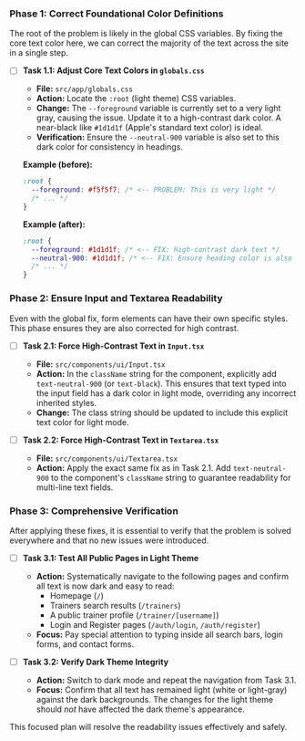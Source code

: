 

### Phase 1: Correct Foundational Color Definitions

The root of the problem is likely in the global CSS variables. By fixing the core text color here, we can correct the majority of the text across the site in a single step.

-   [ ] **Task 1.1: Adjust Core Text Colors in `globals.css`**
    -   **File:** `src/app/globals.css`
    -   **Action:** Locate the `:root` (light theme) CSS variables.
    -   **Change:** The `--foreground` variable is currently set to a very light gray, causing the issue. Update it to a high-contrast dark color. A near-black like `#1d1d1f` (Apple's standard text color) is ideal.
    -   **Verification:** Ensure the `--neutral-900` variable is also set to this dark color for consistency in headings.

    **Example (before):**
    ```css
    :root {
      --foreground: #f5f5f7; /* <-- PROBLEM: This is very light */
      /* ... */
    }
    ```
    **Example (after):**
    ```css
    :root {
      --foreground: #1d1d1f; /* <-- FIX: High-contrast dark text */
      --neutral-900: #1d1d1f; /* <-- FIX: Ensure heading color is also dark */
      /* ... */
    }
    ```

### Phase 2: Ensure Input and Textarea Readability

Even with the global fix, form elements can have their own specific styles. This phase ensures they are also corrected for high contrast.

-   [ ] **Task 2.1: Force High-Contrast Text in `Input.tsx`**
    -   **File:** `src/components/ui/Input.tsx`
    -   **Action:** In the `className` string for the component, explicitly add `text-neutral-900` (or `text-black`). This ensures that text typed into the input field has a dark color in light mode, overriding any incorrect inherited styles.
    -   **Change:** The class string should be updated to include this explicit text color for light mode.

-   [ ] **Task 2.2: Force High-Contrast Text in `Textarea.tsx`**
    -   **File:** `src/components/ui/Textarea.tsx`
    -   **Action:** Apply the exact same fix as in Task 2.1. Add `text-neutral-900` to the component's `className` string to guarantee readability for multi-line text fields.

### Phase 3: Comprehensive Verification

After applying these fixes, it is essential to verify that the problem is solved everywhere and that no new issues were introduced.

-   [ ] **Task 3.1: Test All Public Pages in Light Theme**
    -   **Action:** Systematically navigate to the following pages and confirm all text is now dark and easy to read:
        -   Homepage (`/`)
        -   Trainers search results (`/trainers`)
        -   A public trainer profile (`/trainer/[username]`)
        -   Login and Register pages (`/auth/login`, `/auth/register`)
    -   **Focus:** Pay special attention to typing inside all search bars, login forms, and contact forms.

-   [ ] **Task 3.2: Verify Dark Theme Integrity**
    -   **Action:** Switch to dark mode and repeat the navigation from Task 3.1.
    -   **Focus:** Confirm that all text has remained light (white or light-gray) against the dark backgrounds. The changes for the light theme should *not* have affected the dark theme's appearance.

This focused plan will resolve the readability issues effectively and safely.